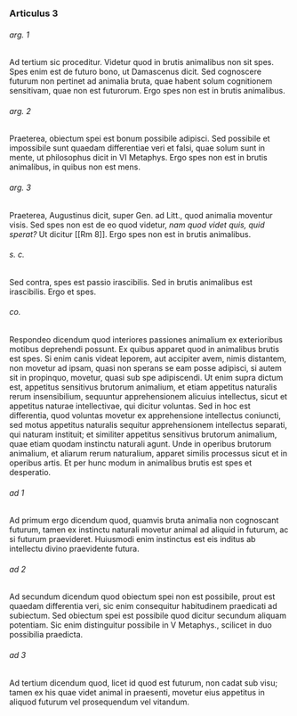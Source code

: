 ### Articulus 3

###### arg. 1
Ad tertium sic proceditur. Videtur quod in brutis animalibus non sit spes. Spes enim est de futuro bono, ut Damascenus dicit. Sed cognoscere futurum non pertinet ad animalia bruta, quae habent solum cognitionem sensitivam, quae non est futurorum. Ergo spes non est in brutis animalibus.

###### arg. 2
Praeterea, obiectum spei est bonum possibile adipisci. Sed possibile et impossibile sunt quaedam differentiae veri et falsi, quae solum sunt in mente, ut philosophus dicit in VI Metaphys. Ergo spes non est in brutis animalibus, in quibus non est mens.

###### arg. 3
Praeterea, Augustinus dicit, super Gen. ad Litt., quod animalia moventur visis. Sed spes non est de eo quod videtur, *nam quod videt quis, quid sperat?* Ut dicitur [[Rm 8]]. Ergo spes non est in brutis animalibus.

###### s. c.
Sed contra, spes est passio irascibilis. Sed in brutis animalibus est irascibilis. Ergo et spes.

###### co.
Respondeo dicendum quod interiores passiones animalium ex exterioribus motibus deprehendi possunt. Ex quibus apparet quod in animalibus brutis est spes. Si enim canis videat leporem, aut accipiter avem, nimis distantem, non movetur ad ipsam, quasi non sperans se eam posse adipisci, si autem sit in propinquo, movetur, quasi sub spe adipiscendi. Ut enim supra dictum est, appetitus sensitivus brutorum animalium, et etiam appetitus naturalis rerum insensibilium, sequuntur apprehensionem alicuius intellectus, sicut et appetitus naturae intellectivae, qui dicitur voluntas. Sed in hoc est differentia, quod voluntas movetur ex apprehensione intellectus coniuncti, sed motus appetitus naturalis sequitur apprehensionem intellectus separati, qui naturam instituit; et similiter appetitus sensitivus brutorum animalium, quae etiam quodam instinctu naturali agunt. Unde in operibus brutorum animalium, et aliarum rerum naturalium, apparet similis processus sicut et in operibus artis. Et per hunc modum in animalibus brutis est spes et desperatio.

###### ad 1
Ad primum ergo dicendum quod, quamvis bruta animalia non cognoscant futurum, tamen ex instinctu naturali movetur animal ad aliquid in futurum, ac si futurum praevideret. Huiusmodi enim instinctus est eis inditus ab intellectu divino praevidente futura.

###### ad 2
Ad secundum dicendum quod obiectum spei non est possibile, prout est quaedam differentia veri, sic enim consequitur habitudinem praedicati ad subiectum. Sed obiectum spei est possibile quod dicitur secundum aliquam potentiam. Sic enim distinguitur possibile in V Metaphys., scilicet in duo possibilia praedicta.

###### ad 3
Ad tertium dicendum quod, licet id quod est futurum, non cadat sub visu; tamen ex his quae videt animal in praesenti, movetur eius appetitus in aliquod futurum vel prosequendum vel vitandum.

